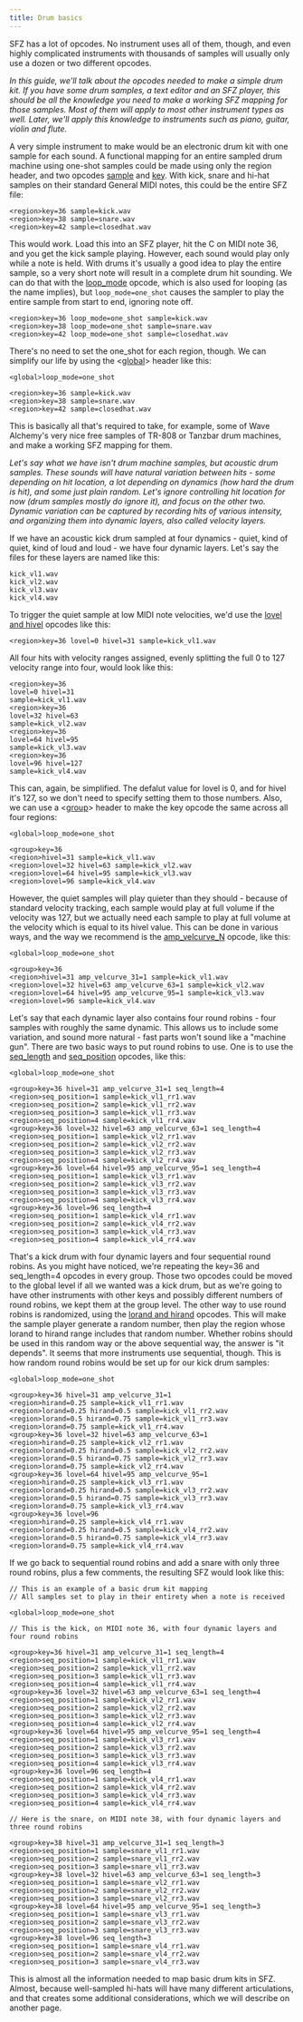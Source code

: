 ```yaml
---
title: Drum basics
---
```

SFZ has a lot of opcodes. No instrument uses all of them, though, and even highly
complicated instruments with thousands of samples will usually only use a dozen
or two different opcodes.

*In this guide, we'll talk about the opcodes needed to make a simple drum kit.
If you have some drum samples, a text editor and an SFZ player, this should be
all the knowledge you need to make a working SFZ mapping for those samples.
Most of them will apply to most other instrument types as well. Later, we'll
apply this knowledge to instruments such as piano, guitar, violin and flute.*

A very simple instrument to make would be an electronic drum kit with one sample
for each sound. A functional mapping for an entire sampled drum machine using
one-shot samples could be made using only the region header, and two opcodes
[sample](/opcodes/sample) and [key](/opcodes/key). With kick, snare
and hi-hat samples on their standard General MIDI notes, this could be the
entire SFZ file:

```
<region>key=36 sample=kick.wav
<region>key=38 sample=snare.wav
<region>key=42 sample=closedhat.wav
```

This would work. Load this into an SFZ player, hit the C on MIDI note 36, and
you get the kick sample playing. However, each sound would play only while a
note is held. With drums it's usually a good idea to play the entire sample, so
a very short note will result in a complete drum hit sounding. We can do that
with the [loop_mode](/opcodes/loop_mode) opcode, which is also used for
looping (as the name implies), but `loop_mode=one_shot` causes the sampler to
play the entire sample from start to end, ignoring note off.

```
<region>key=36 loop_mode=one_shot sample=kick.wav
<region>key=38 loop_mode=one_shot sample=snare.wav
<region>key=42 loop_mode=one_shot sample=closedhat.wav
```

There's no need to set the one_shot for each region, though. We can simplify
our life by using the <[global](/headers/global)> header like this:

```
<global>loop_mode=one_shot

<region>key=36 sample=kick.wav
<region>key=38 sample=snare.wav
<region>key=42 sample=closedhat.wav
```

This is basically all that's required to take, for example, some of
Wave Alchemy's very nice free samples of TR-808 or Tanzbar drum machines,
and make a working SFZ mapping for them.

*Let's say what we have isn't drum machine samples, but acoustic drum samples.
These sounds will have natural variation between hits - some depending on hit
location, a lot depending on dynamics (how hard the drum is hit), and some just
plain random. Let's ignore controlling hit location for now (drum samples mostly
do ignore it), and focus on the other two. Dynamic variation can be captured by
recording hits of various intensity, and organizing them into dynamic layers,
also called velocity layers.*

If we have an acoustic kick drum sampled at four dynamics - quiet, kind of quiet,
kind of loud and loud - we have four dynamic layers. Let's say the files for
these layers are named like this:

```
kick_vl1.wav
kick_vl2.wav
kick_vl3.wav
kick_vl4.wav
```

To trigger the quiet sample at low MIDI note velocities, we'd use the
[lovel and hivel](/opcodes/lo_hivel) opcodes like this:

```
<region>key=36 lovel=0 hivel=31 sample=kick_vl1.wav
```

All four hits with velocity ranges assigned, evenly splitting the full 0 to 127
velocity range into four, would look like this:

```
<region>key=36
lovel=0 hivel=31
sample=kick_vl1.wav
<region>key=36
lovel=32 hivel=63
sample=kick_vl2.wav
<region>key=36
lovel=64 hivel=95
sample=kick_vl3.wav
<region>key=36
lovel=96 hivel=127
sample=kick_vl4.wav
```
This can, again, be simplified. The defalut value for lovel is 0, and for hivel
it's 127, so we don't need to specify setting them to those numbers. Also, we
can use a <[group](/headers/group)> header to make the key opcode the same
across all four regions:

```
<global>loop_mode=one_shot

<group>key=36
<region>hivel=31 sample=kick_vl1.wav
<region>lovel=32 hivel=63 sample=kick_vl2.wav
<region>lovel=64 hivel=95 sample=kick_vl3.wav
<region>lovel=96 sample=kick_vl4.wav
```

However, the quiet samples will play quieter than they should - because of
standard velocity tracking, each sample would play at full volume if the
velocity was 127, but we actually need each sample to play at full volume at the
velocity which is equal to its hivel value. This can be done in various ways,
and the way we recommend is the [amp_velcurve_N](/opcodes/amp_velcurve_N)
opcode, like this:

```
<global>loop_mode=one_shot

<group>key=36
<region>hivel=31 amp_velcurve_31=1 sample=kick_vl1.wav
<region>lovel=32 hivel=63 amp_velcurve_63=1 sample=kick_vl2.wav
<region>lovel=64 hivel=95 amp_velcurve_95=1 sample=kick_vl3.wav
<region>lovel=96 sample=kick_vl4.wav
```

Let's say that each dynamic layer also contains four round robins - four samples
with roughly the same dynamic. This allows us to include some variation, and
sound more natural - fast parts won't sound like a "machine gun". There are two
basic ways to put round robins to use. One is to use the [seq_length](/opcodes/seq_length)
and [seq_position](/opcodes/seq_position) opcodes, like this:

```
<global>loop_mode=one_shot

<group>key=36 hivel=31 amp_velcurve_31=1 seq_length=4
<region>seq_position=1 sample=kick_vl1_rr1.wav
<region>seq_position=2 sample=kick_vl1_rr2.wav
<region>seq_position=3 sample=kick_vl1_rr3.wav
<region>seq_position=4 sample=kick_vl1_rr4.wav
<group>key=36 lovel=32 hivel=63 amp_velcurve_63=1 seq_length=4
<region>seq_position=1 sample=kick_vl2_rr1.wav
<region>seq_position=2 sample=kick_vl2_rr2.wav
<region>seq_position=3 sample=kick_vl2_rr3.wav
<region>seq_position=4 sample=kick_vl2_rr4.wav
<group>key=36 lovel=64 hivel=95 amp_velcurve_95=1 seq_length=4
<region>seq_position=1 sample=kick_vl3_rr1.wav
<region>seq_position=2 sample=kick_vl3_rr2.wav
<region>seq_position=3 sample=kick_vl3_rr3.wav
<region>seq_position=4 sample=kick_vl3_rr4.wav
<group>key=36 lovel=96 seq_length=4
<region>seq_position=1 sample=kick_vl4_rr1.wav
<region>seq_position=2 sample=kick_vl4_rr2.wav
<region>seq_position=3 sample=kick_vl4_rr3.wav
<region>seq_position=4 sample=kick_vl4_rr4.wav
```

That's a kick drum with four dynamic layers and four sequential round robins.
As you might have noticed, we're repeating the key=36 and seq_length=4 opcodes
in every group. Those two opcodes could be moved to the global level if all we
wanted was a kick drum, but as we're going to have other instruments with other
keys and possibly different numbers of round robins, we kept them at the group
level. The other way to use round robins is randomized, using the
[lorand and hirand](/opcodes/lo_hirand) opcodes. This will make the sample
player generate a random number, then play the region whose lorand to hirand
range includes that random number. Whether robins should be used in this random
way or the above sequential way, the answer is "it depends". It seems that more
instruments use sequential, though. This is how random round robins would be
set up for our kick drum samples:

```
<global>loop_mode=one_shot

<group>key=36 hivel=31 amp_velcurve_31=1
<region>hirand=0.25 sample=kick_vl1_rr1.wav
<region>lorand=0.25 hirand=0.5 sample=kick_vl1_rr2.wav
<region>lorand=0.5 hirand=0.75 sample=kick_vl1_rr3.wav
<region>lorand=0.75 sample=kick_vl1_rr4.wav
<group>key=36 lovel=32 hivel=63 amp_velcurve_63=1
<region>hirand=0.25 sample=kick_vl2_rr1.wav
<region>lorand=0.25 hirand=0.5 sample=kick_vl2_rr2.wav
<region>lorand=0.5 hirand=0.75 sample=kick_vl2_rr3.wav
<region>lorand=0.75 sample=kick_vl2_rr4.wav
<group>key=36 lovel=64 hivel=95 amp_velcurve_95=1
<region>hirand=0.25 sample=kick_vl3_rr1.wav
<region>lorand=0.25 hirand=0.5 sample=kick_vl3_rr2.wav
<region>lorand=0.5 hirand=0.75 sample=kick_vl3_rr3.wav
<region>lorand=0.75 sample=kick_vl3_rr4.wav
<group>key=36 lovel=96
<region>hirand=0.25 sample=kick_vl4_rr1.wav
<region>lorand=0.25 hirand=0.5 sample=kick_vl4_rr2.wav
<region>lorand=0.5 hirand=0.75 sample=kick_vl4_rr3.wav
<region>lorand=0.75 sample=kick_vl4_rr4.wav
```

If we go back to sequential round robins and add a snare with only
three round robins, plus a few comments, the resulting SFZ would look like this:

```
// This is an example of a basic drum kit mapping
// All samples set to play in their entirety when a note is received

<global>loop_mode=one_shot

// This is the kick, on MIDI note 36, with four dynamic layers and four round robins

<group>key=36 hivel=31 amp_velcurve_31=1 seq_length=4
<region>seq_position=1 sample=kick_vl1_rr1.wav
<region>seq_position=2 sample=kick_vl1_rr2.wav
<region>seq_position=3 sample=kick_vl1_rr3.wav
<region>seq_position=4 sample=kick_vl1_rr4.wav
<group>key=36 lovel=32 hivel=63 amp_velcurve_63=1 seq_length=4
<region>seq_position=1 sample=kick_vl2_rr1.wav
<region>seq_position=2 sample=kick_vl2_rr2.wav
<region>seq_position=3 sample=kick_vl2_rr3.wav
<region>seq_position=4 sample=kick_vl2_rr4.wav
<group>key=36 lovel=64 hivel=95 amp_velcurve_95=1 seq_length=4
<region>seq_position=1 sample=kick_vl3_rr1.wav
<region>seq_position=2 sample=kick_vl3_rr2.wav
<region>seq_position=3 sample=kick_vl3_rr3.wav
<region>seq_position=4 sample=kick_vl3_rr4.wav
<group>key=36 lovel=96 seq_length=4
<region>seq_position=1 sample=kick_vl4_rr1.wav
<region>seq_position=2 sample=kick_vl4_rr2.wav
<region>seq_position=3 sample=kick_vl4_rr3.wav
<region>seq_position=4 sample=kick_vl4_rr4.wav

// Here is the snare, on MIDI note 38, with four dynamic layers and three round robins

<group>key=38 hivel=31 amp_velcurve_31=1 seq_length=3
<region>seq_position=1 sample=snare_vl1_rr1.wav
<region>seq_position=2 sample=snare_vl1_rr2.wav
<region>seq_position=3 sample=snare_vl1_rr3.wav
<group>key=38 lovel=32 hivel=63 amp_velcurve_63=1 seq_length=3
<region>seq_position=1 sample=snare_vl2_rr1.wav
<region>seq_position=2 sample=snare_vl2_rr2.wav
<region>seq_position=3 sample=snare_vl2_rr3.wav
<group>key=38 lovel=64 hivel=95 amp_velcurve_95=1 seq_length=3
<region>seq_position=1 sample=snare_vl3_rr1.wav
<region>seq_position=2 sample=snare_vl3_rr2.wav
<region>seq_position=3 sample=snare_vl3_rr3.wav
<group>key=38 lovel=96 seq_length=3
<region>seq_position=1 sample=snare_vl4_rr1.wav
<region>seq_position=2 sample=snare_vl4_rr2.wav
<region>seq_position=3 sample=snare_vl4_rr3.wav
```

This is almost all the information needed to map basic drum kits in SFZ. Almost,
because well-sampled hi-hats will have many different articulations, and that
creates some additional considerations, which we will describe on another page.
